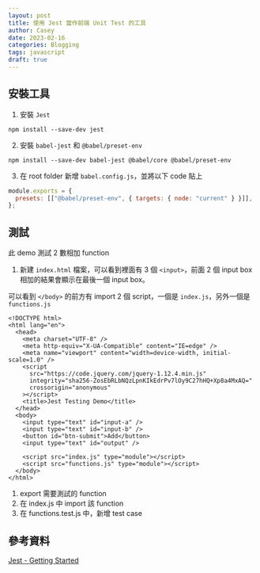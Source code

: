 ```yaml
---
layout: post
title: 使用 Jest 當作前端 Unit Test 的工具
author: Casey
date: 2023-02-16
categories: Blogging
tags: javascript
draft: true
---
```


## 安裝工具

1. 安裝 `Jest`

```
npm install --save-dev jest
```

2. 安裝 `babel-jest` 和 `@babel/preset-env`

```
npm install --save-dev babel-jest @babel/core @babel/preset-env
```

3. 在 root folder 新增 `babel.config.js`，並將以下 code 貼上

```js
module.exports = {
  presets: [["@babel/preset-env", { targets: { node: "current" } }]],
};
```

## 測試

此 demo 測試 2 數相加 function

1. 新建 `index.html` 檔案，可以看到裡面有 3 個 `<input>`，前面 2 個 input box 相加的結果會顯示在最後一個 input box。

可以看到 `</body>` 的前方有 import 2 個 script，一個是 `index.js`，另外一個是 `functions.js`

```
<!DOCTYPE html>
<html lang="en">
  <head>
    <meta charset="UTF-8" />
    <meta http-equiv="X-UA-Compatible" content="IE=edge" />
    <meta name="viewport" content="width=device-width, initial-scale=1.0" />
    <script
      src="https://code.jquery.com/jquery-1.12.4.min.js"
      integrity="sha256-ZosEbRLbNQzLpnKIkEdrPv7lOy9C27hHQ+Xp8a4MxAQ="
      crossorigin="anonymous"
    ></script>
    <title>Jest Testing Demo</title>
  </head>
  <body>
    <input type="text" id="input-a" />
    <input type="text" id="input-b" />
    <button id="btn-submit">Add</button>
    <input type="text" id="output" />

    <script src="index.js" type="module"></script>
    <script src="functions.js" type="module"></script>
  </body>
</html>

```

1. export 需要測試的 function
2. 在 index.js 中 import 該 function
3. 在 functions.test.js 中，新增 test case

## 參考資料

[Jest - Getting Started](https://jestjs.io/docs/getting-started)
